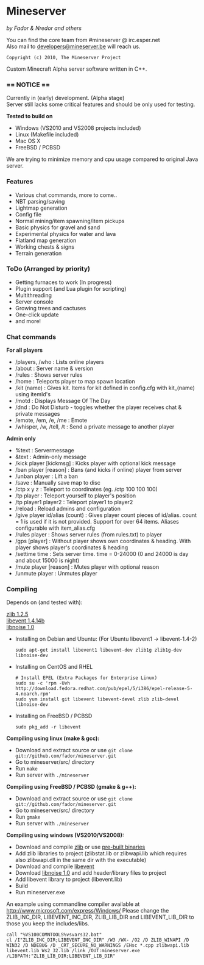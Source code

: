 # Mineserver
*by Fador & Nredor and others*

You can find the core team from #mineserver @ irc.esper.net   
Also mail to developers@mineserver.be will reach us.

    Copyright (c) 2010, The Mineserver Project

Custom Minecraft Alpha server software written in C++.

### == NOTICE ==
Currently in (early) development. (Alpha stage)   
Server still lacks some critical features and should be only used for testing.

**Tested to build on**

 * Windows (VS2010 and VS2008 projects included)
 * Linux (Makefile included)
 * Mac OS X
 * FreeBSD / PCBSD
 
We are trying to minimize memory and cpu usage compared to original Java server.

### Features
 * Various chat commands, more to come..
 * NBT parsing/saving
 * Lightmap generation
 * Config file
 * Normal mining/item spawning/item pickups
 * Basic physics for gravel and sand
 * Experimental physics for water and lava
 * Flatland map generation
 * Working chests & signs
 * Terrain generation
  
### ToDo (Arranged by priority)
 * Getting furnaces to work (In progress)
 * Plugin support (and Lua plugin for scripting)
 * Multithreading
 * Server console
 * Growing trees and cactuses
 * One-click update
 * and more!
 
### Chat commands

**For all players**

*  /players, /who : Lists online players
*  /about : Server name & version
*  /rules : Shows server rules
*  /home : Teleports player to map spawn location
*  /kit (name) : Gives kit. Items for kit defined in config.cfg with kit_(name) using itemId's
*  /motd : Displays Message Of The Day
*  /dnd : Do Not Disturb - toggles whether the player receives chat & private messages
*  /emote, /em, /e, /me : Emote
*  /whisper, /w, /tell, /t : Send a private message to another player

**Admin only**

*  %text : Servermessage 
*  &text : Admin-only message
*  /kick player [kickmsg] : Kicks player with optional kick message
*  /ban player [reason] : Bans (and kicks if online) player from server
*  /unban player : Lift a ban
*  /save : Manually save map to disc
*  /ctp x y z : Teleport to coordinates (eg. /ctp 100 100 100)
*  /tp player : Teleport yourself to player's position
*  /tp player1 player2 : Teleport player1 to player2
*  /reload : Reload admins and configuration
*  /give player id/alias (count) : Gives player count pieces of id/alias. count = 1 is used if it is not provided. Support for over 64 items. Aliases configurable with item_alias.cfg
*  /rules player : Shows server rules (from rules.txt) to player
*  /gps [player] : Without player shows own coordinates & heading. With player shows player's coordinates & heading
*  /settime time : Sets server time. time = 0-24000 (0 and 24000 is day and about 15000 is night)
*  /mute player [reason] : Mutes player with optional reason
*  /unmute player : Unmutes player
 
### Compiling
Depends on (and tested with):

 [zlib 1.2.5](http://www.zlib.org)   
 [libevent 1.4.14b](http://monkey.org/~provos/libevent/)   
 [libnoise 1.0](http://libnoise.sourceforge.net/)   

 * Installing on Debian and Ubuntu: (For Ubuntu libevent1 -> libevent-1.4-2)

    `sudo apt-get install libevent1 libevent-dev zlib1g zlib1g-dev libnoise-dev`

 * Installing on CentOS and RHEL

    `# Install EPEL (Extra Packages for Enterprise Linux)`   
    `sudo su -c 'rpm -Uvh http://download.fedora.redhat.com/pub/epel/5/i386/epel-release-5-4.noarch.rpm'`   
    `sudo yum install git libevent libevent-devel zlib zlib-devel libnoise-dev`   

 * Installing on FreeBSD / PCBSD

    `sudo pkg_add -r libevent`

**Compiling using linux (make & gcc):**

 * Download and extract source or use `git clone git://github.com/fador/mineserver.git`
 * Go to mineserver/src/ directory
 * Run `make`
 * Run server with `./mineserver`

**Compiling using FreeBSD / PCBSD (gmake & g++):**

 * Download and extract source or use `git clone git://github.com/fador/mineserver.git`
 * Go to mineserver/src/ directory
 * Run `gmake`
 * Run server with `./mineserver`
  
**Compiling using windows (VS2010/VS2008):**

 * Download and compile [zlib](http://www.zlib.org) or use [pre-built binaries](http://www.winimage.com/zLibDll/index.html)
 * Add zlib libraries to project (zlibstat.lib or zlibwapi.lib which requires also zlibwapi.dll in the same dir with the executable)
 * Download and compile [libevent](http://monkey.org/~provos/libevent/)
 * Download [libnoise 1.0](http://libnoise.sourceforge.net/) and add header/library files to project
 * Add libevent library to project (libevent.lib)
 * Build
 * Run mineserver.exe
 
 An example using commandline compiler available at http://www.microsoft.com/express/Windows/ Please change the ZLIB_INC_DIR, LIBEVENT_INC_DIR, ZLIB_LIB_DIR and LIBEVENT_LIB_DIR to those you keep the includes/libs.
 
    call "%VS100COMNTOOLS%vsvars32.bat"
    cl /I"ZLIB_INC_DIR;LIBEVENT_INC_DIR" /W3 /WX- /O2 /D ZLIB_WINAPI /D WIN32 /D NDEBUG /D _CRT_SECURE_NO_WARNINGS /EHsc *.cpp zlibwapi.lib libevent.lib Ws2_32.lib /link /OUT:mineserver.exe /LIBPATH:"ZLIB_LIB_DIR;LIBEVENT_LIB_DIR"


 
